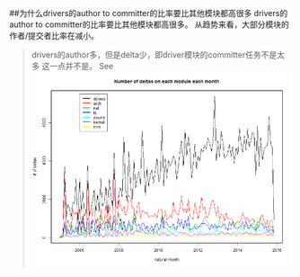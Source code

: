 ﻿##为什么drivers的author to committer的比率要比其他模块都高很多
drivers的author to committer的比率要比其他模块都高很多。
从趋势来看，大部分模块的作者/提交者比率在减小。
> drivers的author多，但是delta少，即driver模块的committer任务不是太多
这一点并不是。
See ![deltas-in-mod-month.png](./pics/deltas-in-mod-month.png)
### 

